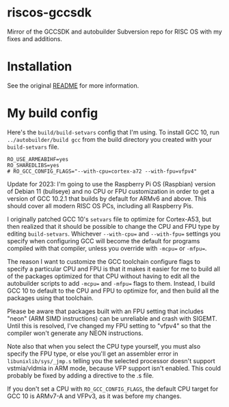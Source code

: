 # riscos-gccsdk
 Mirror of the GCCSDK and autobuilder Subversion repo for RISC OS with my fixes and additions.

# Installation
 See the original [README](gcc4/README) for more information.

# My build config

Here's the `build/build-setvars` config that I'm using. To install GCC 10,
run `../autobuilder/build gcc` from the build directory you created with
your `build-setvars` file.

```
RO_USE_ARMEABIHF=yes
RO_SHAREDLIBS=yes
# RO_GCC_CONFIG_FLAGS="--with-cpu=cortex-a72 --with-fpu=vfpv4"
```

Update for 2023: I'm going to use the Raspberry Pi OS (Raspbian) version
of Debian 11 (bullseye) and no CPU or FPU customization in order to get
a version of GCC 10.2.1 that builds by default for ARMv6 and above.
This should cover all modern RISC OS PCs, including all Raspberry Pis.

I originally patched GCC 10's `setvars` file to optimize for Cortex-A53,
but then realized that it should be possible to change the CPU and FPU
type by editing `build-setvars`. Whichever `--with-cpu=` and `--with-fpu=`
settings you specify when configuring GCC will become the default for
programs compiled with that compiler, unless you override with `-mcpu=`
or `-mfpu=`.

The reason I want to customize the GCC toolchain configure flags to
specify a particular CPU and FPU is that it makes it easier for me to
build all of the packages optimized for that CPU without having to edit
all the autobuilder scripts to add `-mcpu=` and `-mfpu=` flags to them.
Instead, I build GCC 10 to default to the CPU and FPU to optimize for,
and then build all the packages using that toolchain.

Please be aware that packages built with an FPU setting that includes
"neon" (ARM SIMD instructions) can be unreliable and crash with SIGEMT.
Until this is resolved, I've changed my FPU setting to "vfpv4" so that
the compiler won't generate any NEON instructions.

Note also that when you select the CPU type yourself, you must also
specify the FPU type, or else you'll get an assembler error in
`libunixlib/sys/_jmp.s` telling you the selected processor doesn't
support vstmia/vldmia in ARM mode, because VFP support isn't enabled.
This could probably be fixed by adding a directive to the .s file.

If you don't set a CPU with `RO_GCC_CONFIG_FLAGS`, the default CPU
target for GCC 10 is ARMv7-A and VFPv3, as it was before my changes.
